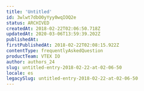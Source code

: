 ```yaml
---
title: 'Untitled'
id: 3wlwt7dbO0yYyy0wqIOQ2e
status: ARCHIVED
createdAt: 2018-02-22T02:06:50.718Z
updatedAt: 2020-03-06T13:59:39.202Z
publishedAt: 
firstPublishedAt: 2018-02-22T02:08:15.922Z
contentType: frequentlyAskedQuestion
productTeam: VTEX IO
author: authors_24
slug: untitled-entry-2018-02-22-at-02-06-50
locale: es
legacySlug: untitled-entry-2018-02-22-at-02-06-50
---
```



